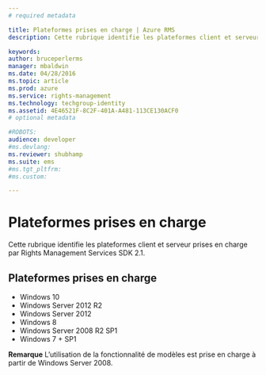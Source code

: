 ```yaml
---
# required metadata

title: Plateformes prises en charge | Azure RMS
description: Cette rubrique identifie les plateformes client et serveur prises en charge par Rights Management Services SDK 2.1.

keywords:
author: bruceperlerms
manager: mbaldwin
ms.date: 04/28/2016
ms.topic: article
ms.prod: azure
ms.service: rights-management
ms.technology: techgroup-identity
ms.assetid: 4E46521F-8C2F-401A-A481-113CE130ACF0
# optional metadata

#ROBOTS:
audience: developer
#ms.devlang:
ms.reviewer: shubhamp
ms.suite: ems
#ms.tgt_pltfrm:
#ms.custom:

---
```


# Plateformes prises en charge

Cette rubrique identifie les plateformes client et serveur prises en charge par Rights Management Services SDK 2.1.

## Plateformes prises en charge

-   Windows 10
-   Windows Server 2012 R2
-   Windows Server 2012
-   Windows 8
-   Windows Server 2008 R2 SP1
-   Windows 7 + SP1

**Remarque** L’utilisation de la fonctionnalité de modèles est prise en charge à partir de Windows Server 2008.

 

 

 





<!--HONumber=Apr16_HO4-->


